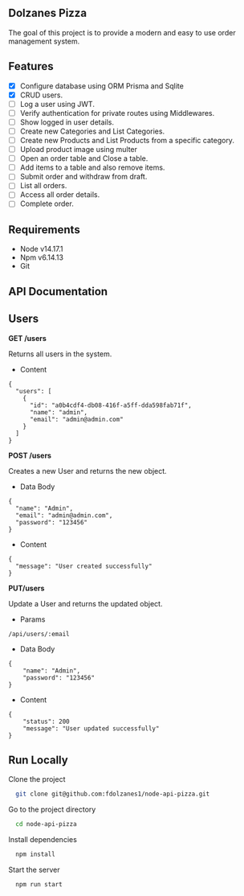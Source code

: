 ## Dolzanes Pizza

The goal of this project is to provide a modern and easy to use order management system.

## Features

- [x] Configure database using ORM Prisma and Sqlite
- [x] CRUD users.
- [ ] Log a user using JWT.
- [ ] Verify authentication for private routes using Middlewares.
- [ ] Show logged in user details.
- [ ] Create new Categories and List Categories.
- [ ] Create new Products and List Products from a specific category.
- [ ] Upload product image using multer
- [ ] Open an order table and Close a table.
- [ ] Add items to a table and also remove items.
- [ ] Submit order and withdraw from draft.
- [ ] List all orders.
- [ ] Access all order details.
- [ ] Complete order.

## Requirements

- Node v14.17.1
- Npm v6.14.13
- Git

## API Documentation

## Users

**GET /users**

Returns all users in the system.

- Content

```
{
  "users": [
    {
      "id": "a0b4cdf4-db08-416f-a5ff-dda598fab71f",
      "name": "admin",
      "email": "admin@admin.com"
    }
  ]
}
```

**POST /users**

Creates a new User and returns the new object.

- Data Body

```
{
  "name": "Admin",
  "email": "admin@admin.com",
  "password": "123456"
}
```

- Content

```
{
  "message": "User created successfully"
}
```

**PUT/users**

Update a User and returns the updated object.

- Params
```
/api/users/:email
```

- Data Body

```
{
	"name": "Admin",
	"password": "123456"
}
```

- Content

```
{
	"status": 200
	"message": "User updated successfully"
}
```

## Run Locally

Clone the project

```bash
  git clone git@github.com:fdolzanes1/node-api-pizza.git
```

Go to the project directory

```bash
  cd node-api-pizza
```

Install dependencies

```bash
  npm install
```

Start the server

```bash
  npm run start
```
